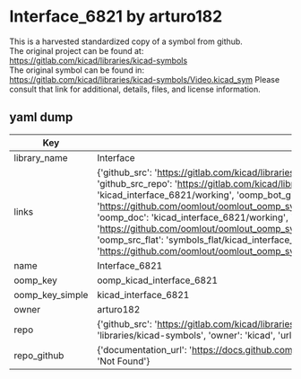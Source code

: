 # Interface_6821 by arturo182  
This is a harvested standardized copy of a symbol from github.  
The original project can be found at:  
https://gitlab.com/kicad/libraries/kicad-symbols  
The original symbol can be found in:
https://gitlab.com/kicad/libraries/kicad-symbols/Video.kicad_sym
Please consult that link for additional, details, files, and license information.  
## yaml dump  
| Key | Value |  
| --- | --- |  
| library_name | Interface |  
| links | {'github_src': 'https://gitlab.com/kicad/libraries/kicad-symbols/Video.kicad_sym', 'github_src_repo': 'https://gitlab.com/kicad/libraries/kicad-symbols', 'oomp_bot': 'kicad_interface_6821/working', 'oomp_bot_github': 'https://github.com/oomlout/oomlout_oomp_symbol_bot/tree/main/kicad_interface_6821/working', 'oomp_doc': 'kicad_interface_6821/working', 'oomp_doc_github': 'https://github.com/oomlout/oomlout_oomp_symbol_doc/tree/main/kicad_interface_6821/working', 'oomp_src_flat': 'symbols_flat/kicad_interface_6821/working', 'oomp_src_flat_github': 'https://github.com/oomlout/oomlout_oomp_symbol_src/tree/main/kicad_interface_6821/working'} |  
| name | Interface_6821 |  
| oomp_key | oomp_kicad_interface_6821 |  
| oomp_key_simple | kicad_interface_6821 |  
| owner | arturo182 |  
| repo | {'github_src': 'https://gitlab.com/kicad/libraries/kicad-symbols/Video.kicad_sym', 'name': 'libraries/kicad-symbols', 'owner': 'kicad', 'url': 'https://gitlab.com/kicad/libraries/kicad-symbols'} |  
| repo_github | {'documentation_url': 'https://docs.github.com/rest/repos/repos#get-a-repository', 'message': 'Not Found'} |  

